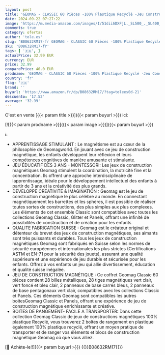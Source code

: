 ```yaml
---
layout: post
title: 'GEOMAG - CLASSIC 60 Pièces -100% Plastique Recyclé -Jeu Construction Magnétique pour Enfants dès 3-4 Ans- Fabrication Suisse- Blocs Construction avec 28Tiges  28 Billes 4 Bases- Jeux Aimanté STEM'
date: 2024-09-22 07:27:22
image: 'https://m.media-amazon.com/images/I/51dii6DXFjL._SL500_._SL400_.jpg'
comments: true
category: ofertas
author: 'tole.es'
slug: 'B08632RM17-fr GEOMAG - CLASSIC 60 Pièces -100% Plastique Recyclé -Jeu...'
sku: 'B08632RM17-fr'
tags: [ '🇫🇷', ]
actualPrice: 32.99 EUR
currency: EUR
price: 32.99
comparePrice: 40.0 EUR
prodname: 'GEOMAG - CLASSIC 60 Pièces -100% Plastique Recyclé -Jeu Construction Magnétique pour Enfants dès 3-4 Ans- Fabrication Suisse- Blocs Construction avec 28Tiges  28 Billes 4 Bases- Jeux Aimanté STEM'
country: 'fr'
flag: '🇫🇷'
brand: ''
buyurl: 'https://www.amazon.fr/dp/B08632RM17/?tag=tolees0d-21'
descuento: '17.52'
average: '32.99'
---
```


C'est en vente [{{< param title >}}]({{< param buyurl >}}) ici:

[![{{< param prodname >}}]({{< param image >}})]({{< param buyurl >}})

ℹ️:

- APPRENTISSAGE STIMULANT : Le magnétisme est au cœur de la philosophie de Geomagworld. En jouant avec ce jeu de construction magnétique, les enfants développent leur réflexion et leurs compétences cognitives de manière amusante et stimulante.
- JEU ÉDUCATIF DES 3 ANS - MONTESSORI: Les jeux de construction magnétiques Geomag stimulent la coordination, la motricité fine et la concentration. Ils offrent une approche interdisciplinaire de lapprentissage, idéale pour le développement intellectuel des enfants à partir de 3 ans et la créativité des plus grands.
- DEVELOPPE CREATIVITE & IMAGINATION : Geomag est le jeu de construction magnétique le plus célèbre au monde. En connectant magnétiquement les barrettes et les sphères, il est possible de réaliser toutes sortes de constructions, des plus simples aux plus complexes. Les éléments de cet ensemble Classic sont compatibles avec toutes les collections Geomag Classic, Glitter et Panels, offrant une infinité de possibilités de construction et de création pour les enfants.
- QUALITE FABRICATION SUISSE : Geomag est le créateur original et détenteur du brevet des jeux de construction magnétiques, ses aimants sont très puissants et durables. Tous les jeux de construction magnétiques Geomag sont fabriqués en Suisse selon les normes de sécurité européennes et internationales les plus strictes (Certifications ASTM et EN-71 pour la sécurité des jouets), assurant une qualité supérieure et une expérience de jeu durable et sécurisée pour les enfants. Offrez à vos enfants un jeu qui allie divertissement, éducation et qualité suisse inégalée.
- JEU DE CONSTRUCTION MAGNÉTIQUE : Ce coffret Geomag Classic 60 pièces contient 28 billes métalliques, 28 tiges magnétiques vert clair, vert foncé et bleu clair, 2 panneaux de base carrés bleus, 2 panneaux de base pentagonaux vert clair, compatibles avec les collections Classic et Panels. Ces éléments Geomag sont compatibles les autres boitesGeomag Classic et Panels, offrant une expérience de jeu de construction magnétique enrichissante et créative.
- BOITES DE RANGEMENT- FACILE A TRANSPORTER: Dans cette collection Geomag Classic de jeux de constructions magnétiques 100% plastique Recyclé, vous trouverez 2 boîtes de rangement en plastique également 100% plastique recyclé, offrant un moyen pratique de transporter et de ranger vos éléments et blocs de construction magnétique Geomag où que vous alliez.

[🛒 Achète-le!!]({{< param buyurl >}})
{{<world>}}B08632RM17{{</world>}}
